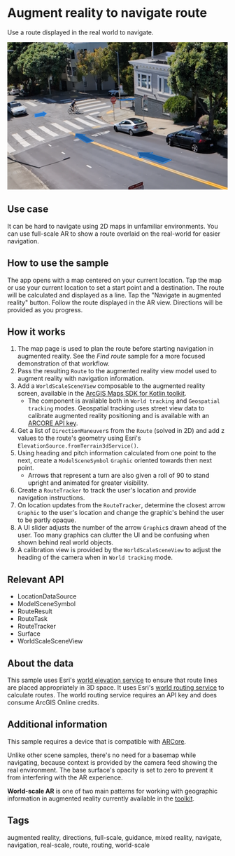 # Augment reality to navigate route

Use a route displayed in the real world to navigate.

![Image of augment reality to navigate route](augment-reality-to-navigate-route.png)

## Use case

It can be hard to navigate using 2D maps in unfamiliar environments. You can use full-scale AR to show a route overlaid on the real-world for easier navigation.

## How to use the sample

The app opens with a map centered on your current location. Tap the map or use your current location to set a start point and a destination. The route will be calculated and displayed as a line. Tap the "Navigate in augmented reality" button. Follow the route displayed in the AR view. Directions will be provided as you progress.

## How it works

1. The map page is used to plan the route before starting navigation in augmented reality. See the *Find route* sample for a more focused demonstration of that workflow.
2. Pass the resulting `Route` to the augmented reality view model used to augment reality with navigation information.
3. Add a `WorldScaleSceneView` composable to the augmented reality screen, available in the [ArcGIS Maps SDK for Kotlin toolkit](https://github.com/Esri/arcgis-maps-sdk-kotlin-toolkit/tree/main/microapps/ArWorldScaleApp).
    * The component is available both in `World tracking` and `Geospatial tracking` modes. Geospatial tracking uses street view data to calibrate augmented reality positioning and is available with an [ARCORE API key](https://developers.google.com/ar/develop/authorization?platform=android#api-key-android).
4. Get a list of `DirectionManeuver`s from the `Route` (solved in 2D) and add z values to the route's geometry using Esri's `ElevationSource.fromTerrain3dService()`.
5. Using heading and pitch information calculated from one point to the next, create a `ModelSceneSymbol` `Graphic` oriented towards then next point.
    * Arrows that represent a turn are also given a roll of 90 to stand upright and animated for greater visibility.
6. Create a `RouteTracker` to track the user's location and provide navigation instructions.
7. On location updates from the `RouteTracker`, determine the closest arrow `Graphic` to the user's location and change the graphic's behind the user to be partly opaque.
8. A UI slider adjusts the number of the arrow `Graphic`s drawn ahead of the user. Too many graphics can clutter the UI and be confusing when shown behind real world objects.
9. A calibration view is provided by the `WorldScaleSceneView` to adjust the heading of the camera when in `World tracking` mode.

## Relevant API

* LocationDataSource
* ModelSceneSymbol
* RouteResult
* RouteTask
* RouteTracker
* Surface
* WorldScaleSceneView

## About the data

This sample uses Esri's [world elevation service](https://elevation3d.arcgis.com/arcgis/rest/services/WorldElevation3D/Terrain3D/ImageServer) to ensure that route lines are placed appropriately in 3D space. It uses Esri's [world routing service](https://www.arcgis.com/home/item.html?id=1feb41652c5c4bd2ba5c60df2b4ea2c4) to calculate routes. The world routing service requires an API key and does consume ArcGIS Online credits.

## Additional information

This sample requires a device that is compatible with [ARCore](https://developers.google.com/ar/devices).

Unlike other scene samples, there's no need for a basemap while navigating, because context is provided by the camera feed showing the real environment. The base surface's opacity is set to zero to prevent it from interfering with the AR experience.

**World-scale AR** is one of two main patterns for working with geographic information in augmented reality currently available in the [toolkit](https://github.com/Esri/arcgis-maps-sdk-kotlin-toolkit/tree/main).

## Tags

augmented reality, directions, full-scale, guidance, mixed reality, navigate, navigation, real-scale, route, routing, world-scale
